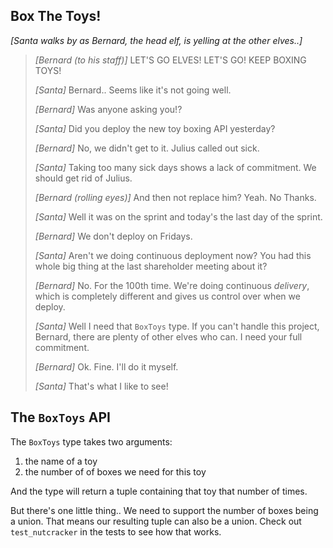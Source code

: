 ## Box The Toys!

_\[Santa walks by as Bernard, the head elf, is yelling at the other elves..\]_

> _\[Bernard (to his staff)\]_ LET'S GO ELVES! LET'S GO! KEEP BOXING TOYS!
>
> _\[Santa\]_ Bernard.. Seems like it's not going well.
>
> _\[Bernard\]_ Was anyone asking you!?
>
> _\[Santa\]_ Did you deploy the new toy boxing API yesterday?
>
> _\[Bernard\]_ No, we didn't get to it. Julius called out sick.
>
> _\[Santa\]_ Taking too many sick days shows a lack of commitment. We should get rid of Julius.
>
> _\[Bernard (rolling eyes)\]_ And then not replace him? Yeah. No Thanks.
>
> _\[Santa\]_ Well it was on the sprint and today's the last day of the sprint.
>
> _\[Bernard\]_ We don't deploy on Fridays.
>
> _\[Santa\]_ Aren't we doing continuous deployment now? You had this whole big thing at the last shareholder meeting about it?
>
> _\[Bernard\]_ No. For the 100th time. We're doing continuous _delivery_, which is completely different and gives us control over when we deploy.
>
> _\[Santa\]_ Well I need that `BoxToys` type. If you can't handle this project, Bernard, there are plenty of other elves who can. I need your full commitment.
>
> _\[Bernard\]_ Ok. Fine. I'll do it myself.
>
> _\[Santa\]_ That's what I like to see!

## The `BoxToys` API

The `BoxToys` type takes two arguments:

1. the name of a toy
2. the number of of boxes we need for this toy

And the type will return a tuple containing that toy that number of times.

But there's one little thing.. We need to support the number of boxes being a union. That means our resulting tuple can also be a union. Check out `test_nutcracker` in the tests to see how that works.
